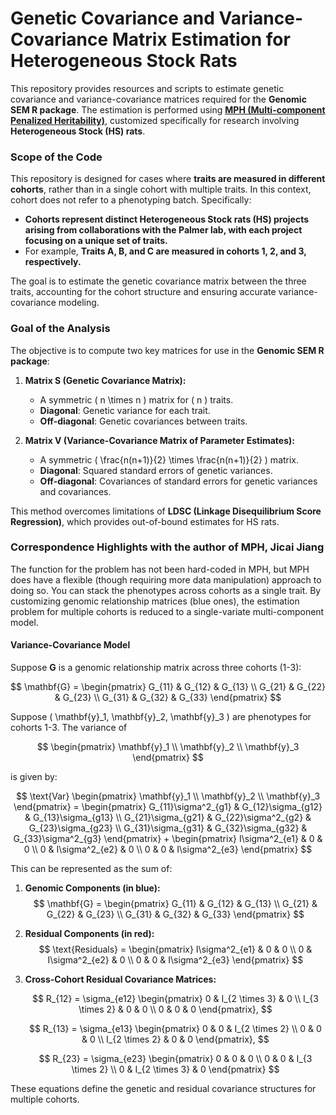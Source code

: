 # Genetic Covariance and Variance-Covariance Matrix Estimation for Heterogeneous Stock Rats

This repository provides resources and scripts to estimate genetic covariance and variance-covariance matrices required for the **Genomic SEM R package**. The estimation is performed using **[MPH (Multi-component Penalized Heritability)](https://pmc.ncbi.nlm.nih.gov/articles/PMC11093526/)**, customized specifically for research involving **Heterogeneous Stock (HS) rats**.

### Scope of the Code
This repository is designed for cases where **traits are measured in different cohorts**, rather than in a single cohort with multiple traits. In this context, cohort does not refer to a phenotyping batch. Specifically:
- **Cohorts represent distinct Heterogeneous Stock rats (HS) projects arising from collaborations with the Palmer lab, with each project focusing on a unique set of traits.**
- For example, **Traits A, B, and C are measured in cohorts 1, 2, and 3, respectively.**

The goal is to estimate the genetic covariance matrix between the three traits, accounting for the cohort structure and ensuring accurate variance-covariance modeling.

### Goal of the Analysis

The objective is to compute two key matrices for use in the **Genomic SEM R package**:

1. **Matrix S (Genetic Covariance Matrix):**
   - A symmetric \( n \times n \) matrix for \( n \) traits.
   - **Diagonal**: Genetic variance for each trait.
   - **Off-diagonal**: Genetic covariances between traits.

2. **Matrix V (Variance-Covariance Matrix of Parameter Estimates):**
   - A symmetric \( \frac{n(n+1)}{2} \times \frac{n(n+1)}{2} \) matrix.
   - **Diagonal**: Squared standard errors of genetic variances.
   - **Off-diagonal**: Covariances of standard errors for genetic variances and covariances.

This method overcomes limitations of **LDSC (Linkage Disequilibrium Score Regression)**, which provides out-of-bound estimates for HS rats.

### Correspondence Highlights with the author of MPH, Jicai Jiang

The function for the problem has not been hard-coded in MPH, but MPH does have a flexible (though requiring more data manipulation) approach to doing so. You can stack the phenotypes across cohorts as a single trait. By customizing genomic relationship matrices (blue ones), the estimation problem for multiple cohorts is reduced to a single-variate multi-component model.

#### Variance-Covariance Model

Suppose **G** is a genomic relationship matrix across three cohorts (1-3):

$$
\mathbf{G} =
\begin{pmatrix}
G_{11} & G_{12} & G_{13} \\
G_{21} & G_{22} & G_{23} \\
G_{31} & G_{32} & G_{33}
\end{pmatrix}
$$

Suppose \( \mathbf{y}_1, \mathbf{y}_2, \mathbf{y}_3 \) are phenotypes for cohorts 1-3. The variance of 

$$
\begin{pmatrix} 
\mathbf{y}_1 \\ 
\mathbf{y}_2 \\ 
\mathbf{y}_3 
\end{pmatrix} 
$$

is given by:

$$
\text{Var} \begin{pmatrix} 
\mathbf{y}_1 \\ 
\mathbf{y}_2 \\ 
\mathbf{y}_3 
\end{pmatrix} =
\begin{pmatrix}
G_{11}\sigma^2_{g1} & G_{12}\sigma_{g12} & G_{13}\sigma_{g13} \\
G_{21}\sigma_{g21} & G_{22}\sigma^2_{g2} & G_{23}\sigma_{g23} \\
G_{31}\sigma_{g31} & G_{32}\sigma_{g32} & G_{33}\sigma^2_{g3}
\end{pmatrix}
+
\begin{pmatrix}
I\sigma^2_{e1} & 0 & 0 \\
0 & I\sigma^2_{e2} & 0 \\
0 & 0 & I\sigma^2_{e3}
\end{pmatrix}
$$

This can be represented as the sum of:

1. **Genomic Components (in blue):**
   $$
   \mathbf{G} =
   \begin{pmatrix}
   G_{11} & G_{12} & G_{13} \\
   G_{21} & G_{22} & G_{23} \\
   G_{31} & G_{32} & G_{33}
   \end{pmatrix}
   $$

2. **Residual Components (in red):**
   $$
   \text{Residuals} =
   \begin{pmatrix}
   I\sigma^2_{e1} & 0 & 0 \\
   0 & I\sigma^2_{e2} & 0 \\
   0 & 0 & I\sigma^2_{e3}
   \end{pmatrix}
   $$

3. **Cross-Cohort Residual Covariance Matrices:**

   $$
   R_{12} = \sigma_{e12} \begin{pmatrix}
   0 & I_{2 \times 3} & 0 \\
   I_{3 \times 2} & 0 & 0 \\
   0 & 0 & 0
   \end{pmatrix},
   $$

   $$
   R_{13} = \sigma_{e13} \begin{pmatrix}
   0 & 0 & I_{2 \times 2} \\
   0 & 0 & 0 \\
   I_{2 \times 2} & 0 & 0
   \end{pmatrix},
   $$

   $$
   R_{23} = \sigma_{e23} \begin{pmatrix}
   0 & 0 & 0 \\
   0 & 0 & I_{3 \times 2} \\
   0 & I_{2 \times 3} & 0
   \end{pmatrix}
   $$

These equations define the genetic and residual covariance structures for multiple cohorts.
